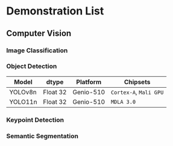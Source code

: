 # Demonstration List

## Computer Vision
### Image Classification
### Object Detection

| Model   |    dtype   |     Platform     |        Chipsets        |
|---------|------------|------------------|------------------------|
| YOLOv8n |  Float 32  |    Genio-510      | `Cortex-A`, `Mali GPU` |
| YOLO11n |  Float 32  |    Genio-510      | `MDLA 3.0`             |

### Keypoint Detection
### Semantic Segmentation
